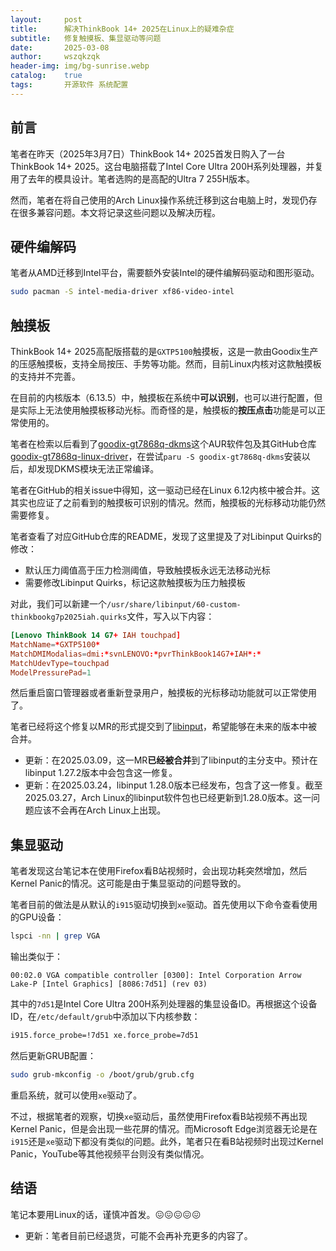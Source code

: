 ```yaml
---
layout:     post
title:      解决ThinkBook 14+ 2025在Linux上的疑难杂症
subtitle:   修复触摸板、集显驱动等问题
date:       2025-03-08
author:     wszqkzqk
header-img: img/bg-sunrise.webp
catalog:    true
tags:       开源软件 系统配置
---
```


## 前言

笔者在昨天（2025年3月7日）ThinkBook 14+ 2025首发日购入了一台ThinkBook 14+ 2025。这台电脑搭载了Intel Core Ultra 200H系列处理器，并复用了去年的模具设计。笔者选购的是高配的Ultra 7 255H版本。

然而，笔者在将自己使用的Arch Linux操作系统迁移到这台电脑上时，发现仍存在很多兼容问题。本文将记录这些问题以及解决历程。

## 硬件编解码

笔者从AMD迁移到Intel平台，需要额外安装Intel的硬件编解码驱动和图形驱动。

```bash
sudo pacman -S intel-media-driver xf86-video-intel
```

## 触摸板

ThinkBook 14+ 2025高配版搭载的是`GXTP5100`触摸板，这是一款由Goodix生产的压感触摸板，支持全局按压、手势等功能。然而，目前Linux内核对这款触摸板的支持并不完善。

在目前的内核版本（6.13.5）中，触摸板在系统中**可以识别**，也可以进行配置，但是实际上无法使用触摸板移动光标。而奇怪的是，触摸板的**按压点击**功能是可以正常使用的。

笔者在检索以后看到了[goodix-gt7868q-dkms](https://aur.archlinux.org/packages/goodix-gt7868q-dkms)这个AUR软件包及其GitHub仓库[goodix-gt7868q-linux-driver](https://github.com/ty2/goodix-gt7868q-linux-driver)，在尝试`paru -S goodix-gt7868q-dkms`安装以后，却发现DKMS模块无法正常编译。

笔者在GitHub的相关issue中得知，这一驱动已经在Linux 6.12内核中被合并。这其实也应证了之前看到的触摸板可识别的情况。然而，触摸板的光标移动功能仍然需要修复。

笔者查看了对应GitHub仓库的README，发现了这里提及了对Libinput Quirks的修改：

* 默认压力阈值高于压力检测阈值，导致触摸板永远无法移动光标
* 需要修改Libinput Quirks，标记这款触摸板为压力触摸板

对此，我们可以新建一个`/usr/share/libinput/60-custom-thinkbookg7p2025iah.quirks`文件，写入以下内容：

```conf
[Lenovo ThinkBook 14 G7+ IAH touchpad]
MatchName=*GXTP5100*
MatchDMIModalias=dmi:*svnLENOVO:*pvrThinkBook14G7+IAH*:*
MatchUdevType=touchpad
ModelPressurePad=1
```

然后重启窗口管理器或者重新登录用户，触摸板的光标移动功能就可以正常使用了。

笔者已经将这个修复以MR的形式提交到了[libinput](https://gitlab.freedesktop.org/libinput/libinput/-/merge_requests/1151)，希望能够在未来的版本中被合并。

* 更新：在2025.03.09，这一MR**已经被合并**到了libinput的主分支中。预计在libinput 1.27.2版本中会包含这一修复。
* 更新：在2025.03.24，libinput 1.28.0版本已经发布，包含了这一修复。截至2025.03.27，Arch Linux的libinput软件包也已经更新到1.28.0版本。这一问题应该不会再在Arch Linux上出现。

## 集显驱动

笔者发现这台笔记本在使用Firefox看B站视频时，会出现功耗突然增加，然后Kernel Panic的情况。这可能是由于集显驱动的问题导致的。

笔者目前的做法是从默认的`i915`驱动切换到`xe`驱动。首先使用以下命令查看使用的GPU设备：

```bash
lspci -nn | grep VGA
```

输出类似于：

```
00:02.0 VGA compatible controller [0300]: Intel Corporation Arrow Lake-P [Intel Graphics] [8086:7d51] (rev 03)
```

其中的`7d51`是Intel Core Ultra 200H系列处理器的集显设备ID。再根据这个设备ID，在`/etc/default/grub`中添加以下内核参数：

```bash
i915.force_probe=!7d51 xe.force_probe=7d51
```

然后更新GRUB配置：

```bash
sudo grub-mkconfig -o /boot/grub/grub.cfg
```

重启系统，就可以使用`xe`驱动了。

不过，根据笔者的观察，切换`xe`驱动后，虽然使用Firefox看B站视频不再出现Kernel Panic，但是会出现一些花屏的情况。而Microsoft Edge浏览器无论是在`i915`还是`xe`驱动下都没有类似的问题。此外，笔者只在看B站视频时出现过Kernel Panic，YouTube等其他视频平台则没有类似情况。

## 结语

笔记本要用Linux的话，谨慎冲首发。😖😖😖😖😖

* 更新：笔者目前已经退货，可能不会再补充更多的内容了。
